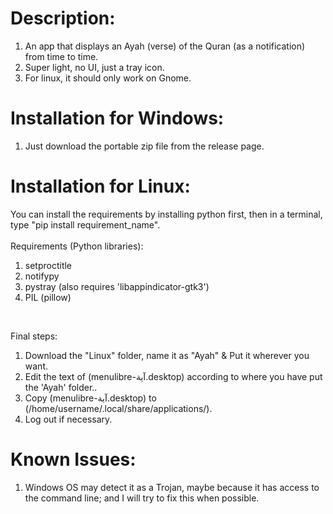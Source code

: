 # Description:
1) An app that displays an Ayah (verse) of the Quran (as a notification) from time to time.
2) Super light, no UI, just a tray icon.
3) For linux, it should only work on Gnome.

# Installation for Windows:
1) Just download the portable zip file from the release page.

# Installation for Linux:
You can install the requirements by installing python first, then in a terminal, type "pip install requirement_name". <br> <br>
Requirements (Python libraries): <br>
1) setproctitle
2) notifypy
3) pystray (also requires 'libappindicator-gtk3')
4) PIL (pillow)
<br>


Final steps: <br>
1) Download the "Linux" folder, name it as "Ayah" & Put it wherever you want.
2) Edit the text of (menulibre-آية.desktop) according to where you have put the 'Ayah' folder..
3) Copy (menulibre-آية.desktop) to (/home/username/.local/share/applications/).
4) Log out if necessary. <br>

# Known Issues:
1) Windows OS may detect it as a Trojan, maybe because it has access to the command line; and I will try to fix this when possible.
